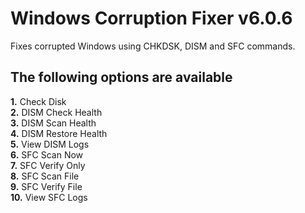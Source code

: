 # Windows Corruption Fixer v6.0.6
Fixes corrupted Windows using CHKDSK, DISM and SFC commands.
## The following options are available
**1.** Check Disk  
**2.** DISM Check Health  
**3.** DISM Scan Health  
**4.** DISM Restore Health  
**5.** View DISM Logs  
**6.** SFC Scan Now  
**7.** SFC Verify Only  
**8.** SFC Scan File  
**9.** SFC Verify File  
**10.** View SFC Logs
